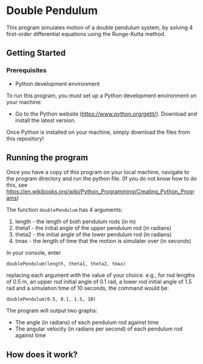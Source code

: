 # Double Pendulum

This program simulates motion of a double pendulum system, by solving 4 first-order differential equations using the Runge-Kutta method.

## Getting Started

### Prerequisites
* Python development environment

To run this program, you must set up a Python development environment on your machine:
* Go to the Python website (https://www.python.org/getit/). Download and install the latest version.

Once Python is installed on your machine, simply download the files from this repository!


## Running the program

Once you have a copy of this program on your local machine, navigate to the program directory and run the python file. (If you do not know how to do this, see https://en.wikibooks.org/wiki/Python_Programming/Creating_Python_Programs)


The function ```doublePendulum``` has 4 arguments: 
1. length - the length of both pendulum rods (in m)
2. theta1 - the initial angle of the upper pendulum rod (in radians)
3. theta2 - the initial angle of the lower pendulum rod (in radians)
4. tmax - the length of time that the motion is simulater over (in seconds)

In your console, enter

```
doublePendulum(length, theta1, theta2, tmax)
```

replacing each argument with the value of your choice. e.g., for rod lengths of 0.5 m, an upper rod initial angle of 0.1 rad, a lower rod initial angle of 1.5 rad and a simulation time of 10 seconds, the command would be:

```
doublePendulum(0.5, 0.1, 1.5, 10)
```

The program will output two graphs:
* The angle (in radians) of each pendulum rod against time
* The angular velocity (in radians per second) of each pendulum rod against time

## How does it work?












